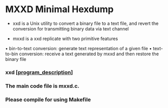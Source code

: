 # MXXD Minimal Hexdump
* xxd is a Unix utility to convert a binary file to a text file, and revert the conversion
for transmitting binary data via text channel

* mxxd is a xxd replicate with two primitive features

• bin-to-text conversion: generate text representation of a given file
• text-to-bin conversion: receive a text generated by mxxd and then restore the binary file

### xxd [[program_description](./Lab08_MXXD.pdf)]
### The main code file is mxxd.c.
### Please compile for using Makefile
